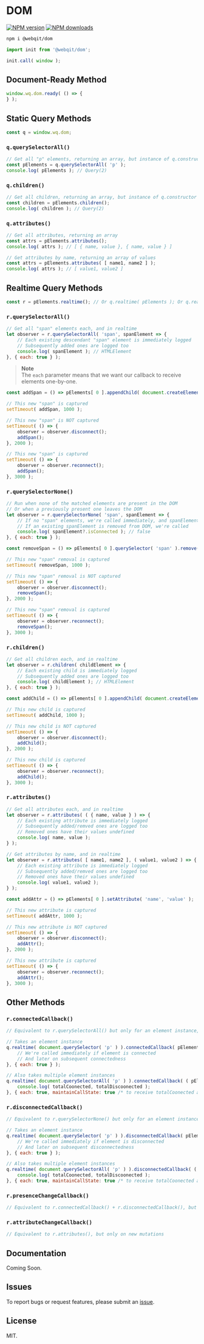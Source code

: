 # DOM

<!-- BADGES/ -->

<span class="badge-npmversion"><a href="https://npmjs.org/package/@webqit/dom" title="View this project on NPM"><img src="https://img.shields.io/npm/v/@webqit/dom.svg" alt="NPM version" /></a></span> <span class="badge-npmdownloads"><a href="https://npmjs.org/package/@webqit/dom" title="View this project on NPM"><img src="https://img.shields.io/npm/dm/@webqit/dom.svg" alt="NPM downloads" /></a></span>

<!-- /BADGES -->

```bash
npm i @webqit/dom
```

```js
import init from '@webqit/dom';

init.call( window );
```

## Document-Ready Method

```js
window.wq.dom.ready( () => {
} );
```

## Static Query Methods

```js
const q = window.wq.dom;
```

### `q.querySelectorAll()`

```js
// Get all "p" elements, returning an array, but instance of q.constructor
const pElements = q.querySelectorAll( 'p' );
console.log( pElements ); // Query(2)
```

### `q.children()`

```js
// Get all children, returning an array, but instance of q.constructor
const children = pElements.children();
console.log( children ); // Query(2)
```

### `q.attributes()`

```js
// Get all attributes, returning an array
const attrs = pElements.attributes();
console.log( attrs ); // [ { name, value }, { name, value } ]
```

```js
// Get attributes by name, returning an array of values
const attrs = pElements.attributes( [ name1, name2 ] );
console.log( attrs ); // [ value1, value2 ]
```

## Realtime Query Methods

```js
const r = pElements.realtime(); // Or q.realtime( pElements ); Or q.realtime( 'p' );
```

### `r.querySelectorAll()`

```js
// Get all "span" elements each, and in realtime
let observer = r.querySelectorAll( 'span', spanElement => {
    // Each existing descendant "span" element is immediately logged
    // Subsequently added ones are logged too
    console.log( spanElement ); // HTMLElement
}, { each: true } );
```

> **Note**
> <br>The `each` parameter means that we want our callback to receive elements one-by-one.

```js
const addSpan = () => pElements[ 0 ].appendChild( document.createElement( 'span' ) );
```

```js
// This new "span" is captured
setTimeout( addSpan, 1000 );
```

```js
// This new "span" is NOT captured
setTimeout( () => {
    observer = observer.disconnect();
    addSpan();
}, 2000 );
```

```js
// This new "span" is captured
setTimeout( () => {
    observer = observer.reconnect();
    addSpan();
}, 3000 );
```

### `r.querySelectorNone()`

```js
// Run when none of the matched elements are present in the DOM
// Or when a previously present one leaves the DOM
let observer = r.querySelectorNone( 'span', spanElement => {
    // If no "span" elements, we're called immediately, and spanElement is null
    // If an existing spanElement is removed from DOM, we're called
    console.log( spanElement?.isConnected ); // false
}, { each: true } );
```

```js
const removeSpan = () => pElements[ 0 ].querySelector( 'span' ).remove();
```

```js
// This new "span" removal is captured
setTimeout( removeSpan, 1000 );
```

```js
// This new "span" removal is NOT captured
setTimeout( () => {
    observer = observer.disconnect();
    removeSpan();
}, 2000 );
```

```js
// This new "span" removal is captured
setTimeout( () => {
    observer = observer.reconnect();
    removeSpan();
}, 3000 );
```

### `r.children()`

```js
// Get all children each, and in realtime
let observer = r.children( childElement => {
    // Each existing child is immediately logged
    // Subsequently added ones are logged too
    console.log( childElement ); // HTMLElement
}, { each: true } );
```

```js
const addChild = () => pElements[ 0 ].appendChild( document.createElement( 'b' ) );
```

```js
// This new child is captured
setTimeout( addChild, 1000 );
```

```js
// This new child is NOT captured
setTimeout( () => {
    observer = observer.disconnect();
    addChild();
}, 2000 );
```

```js
// This new child is captured
setTimeout( () => {
    observer = observer.reconnect();
    addChild();
}, 3000 );
```

### `r.attributes()`

```js
// Get all attributes each, and in realtime
let observer = r.attributes( ( { name, value } ) => {
    // Each existing attribute is immediately logged
    // Subsequently added/remved ones are logged too
    // Removed ones have their values undefined
    console.log( name, value );
} );
```

```js
// Get attributes by name, and in realtime
let observer = r.attributes( [ name1, name2 ], ( value1, value2 ) => {
    // Each existing attribute is immediately logged
    // Subsequently added/remved ones are logged too
    // Removed ones have their values undefined
    console.log( value1, value2 );
} );
```

```js
const addAttr = () => pElements[ 0 ].setAttribute( 'name', 'value' );
```

```js
// This new attribute is captured
setTimeout( addAttr, 1000 );
```

```js
// This new attribute is NOT captured
setTimeout( () => {
    observer = observer.disconnect();
    addAttr();
}, 2000 );
```

```js
// This new attribute is captured
setTimeout( () => {
    observer = observer.reconnect();
    addAttr();
}, 3000 );
```

## Other Methods

### `r.connectedCallback()`

```js
// Equivalent to r.querySelectorAll() but only for an element instance, instead of a selector
```

```js
// Takes an element instance
q.realtime( document.querySelector( 'p' ) ).connectedCallback( pElement  => {
    // We're called immediately if element is connected
    // And later on subsequent connectedness
}, { each: true } );
```

```js
// Also takes multiple element instances
q.realtime( document.querySelectorAll( 'p' ) ).connectedCallback( ( pElement, connectedFlag, connectedFlagNow, totalCoonected, totalDiscoonected )  => {
    console.log( totalCoonected, totalDiscoonected );
}, { each: true, maintainCallState: true /* to receive totalCoonected and totalDiscoonected */ } );
```

### `r.disconnectedCallback()`

```js
// Equivalent to r.querySelectorNone() but only for an element instance, instead of a selector
```

```js
// Takes an element instance
q.realtime( document.querySelector( 'p' ) ).disconnectedCallback( pElement  => {
    // We're called immediately if element is disconnected
    // And later on subsequent disconnectedness
}, { each: true } );
```

```js
// Also takes multiple element instances
q.realtime( document.querySelectorAll( 'p' ) ).disconnectedCallback( ( pElement, connectedFlag, connectedFlagNow, totalCoonected, totalDiscoonected )  => {
    console.log( totalCoonected, totalDiscoonected );
}, { each: true, maintainCallState: true /* to receive totalCoonected and totalDiscoonected */ } );
```

### `r.presenceChangeCallback()`

```js
// Equivalent to r.connectedCallback() + r.disconnectedCallback(), but only on new mutations
```

### `r.attributeChangeCallback()`

```js
// Equivalent to r.attributes(), but only on new mutations
```

## Documentation

Coming Soon.

## Issues

To report bugs or request features, please submit an [issue](https://github.com/webqit/dom/issues).

## License

MIT.
